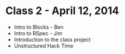 # Class 2 - April 12, 2014

* Intro to Blocks - Ben
* Intro to RSpec - Jim
* Introduction to the class project
* Unstructured Hack Time
